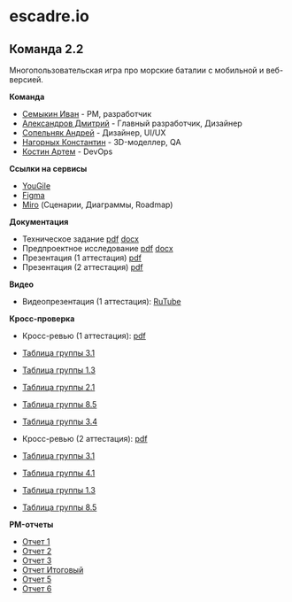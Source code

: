 # escadre.io
## Команда 2.2
Многопользовательская игра про морские баталии с мобильной и веб-версией.

**Команда**  
- [Семыкин Иван](https://github.com/GoshaNumberOne) - PM, разработчик
- [Александров Дмитрий](https://github.com/wmaZHnitXu) - Главный разработчик, Дизайнер
- [Сопельняк Андрей](https://github.com/SopelnyakAV) - Дизайнер, UI/UX
- [Нагорных Константин](https://github.com/FOSst2003) - 3D-моделлер, QA
- [Костин Артем](https://github.com/tokice) - DevOps
  
**Ссылки на сервисы**  
- [YouGile](https://ru.yougile.com/board/g1z4t5cqzm61)
- [Figma](https://www.figma.com/design/E5FNldMtgniGvgm3dz9f1t/escadre.io-UI?node-id=0-1&p=f&t=RJqkCo7Fw6hZ4klz-0)  
- [Miro](https://miro.com/app/board/uXjVIKiwkHM=/) (Сценарии, Диаграммы, Roadmap)   

**Документация**  
- Техническое задание [pdf](https://github.com/GoshaNumberOne/escadre.io/blob/main/Documentation/Техническое%20Задание.pdf) [docx](https://github.com/GoshaNumberOne/escadre.io/blob/main/Documentation/Техническое%20Задание.docx)
- Предпроектное исследование [pdf](https://github.com/GoshaNumberOne/escadre.io/blob/main/Documentation/Предпроектное%20Исследование.pdf) [docx](https://github.com/GoshaNumberOne/escadre.io/blob/main/Documentation/Предпроектное%20Исследование.docx)
- Презентация (1 аттестация) [pdf](https://github.com/GoshaNumberOne/escadre.io/blob/main/Documentation/Презентация%20(Аттестация%201).pdf)
- Презентация (2 аттестация) [pdf](https://github.com/GoshaNumberOne/escadre.io/blob/main/Documentation/Презентация%20(Аттестация%202).pdf)

**Видео**  
- Видеопрезентация (1 аттестация): [RuTube](https://rutube.ru/video/private/438c1e4a8bb62eb14a7ff71f02b8cfe7/?p=Hfu5rN4Zz8zp74hpClCSIQ)
  
**Кросс-проверка**  
- Кросс-ревью (1 аттестация): [pdf](https://github.com/GoshaNumberOne/escadre.io/blob/main/documentation/Кросс-ревью%20(1%20аттестация).pdf)
- [Таблица группы 3.1](https://github.com/Shao-Lin/Music-dating/blob/main/documentation/ВГУ-ТП.%20Чеклист%201%20этап%203.1%20команда.pdf)
- [Таблица группы 1.3](https://github.com/Aleygv/Fishing_game/blob/main/Documents/ВГУ-ТП.%20Чеклист%201%20этап%201г3к%20-%20чеклист.pdf)
- [Таблица группы 2.1](https://github.com/2group1team/VoiceChef/blob/master/Documentation/ВГУ-ТП.%20Чеклист%201%20этап%202г1к%20-%20чеклист.pdf)
- [Таблица группы 8.5](https://docs.google.com/spreadsheets/d/14pd8UNl85quk7TuTDoyfVe29yNMbXnO-Itg9Sz_2X3g/edit?gid=995648071#gid=995648071)
- [Таблица группы 3.4](https://github.com/uyrtryu/MindCard/blob/main/Documentation/checklist1atta.pdf)

- Кросс-ревью (2 аттестация): [pdf](https://github.com/GoshaNumberOne/escadre.io/blob/main/Documentation/Кросс-ревью%20(2%20аттестация).pdf)
- [Таблица группы 3.1](https://github.com/Shao-Lin/Music-dating/blob/dev/documentation/ВГУ-ТП.Чеклист%202%20этап%203.1%20команда.pdf)
- [Таблица группы 4.1](https://github.com/noviyblock/TechTrek-Web-repository/blob/main/Чек-лист%202%20этап%20-%20Лист1.pdf)
- [Таблица группы 1.3](https://github.com/Aleygv/Fishing_game/blob/main/Documents/Чек-лист%202й%20этап.pdf)
- [Таблица группы 8.5](https://docs.google.com/spreadsheets/d/1vsXH9SvBhD0p94vhBCQfikfSvJPE_lxe2iU1Q3-Z0Ew/edit?gid=0#gid=0)

**PM-отчеты**
- [Отчет 1](https://github.com/GoshaNumberOne/escadre.io/blob/main/Documentation/Отчет_1.pdf)
- [Отчет 2](https://github.com/GoshaNumberOne/escadre.io/blob/main/Documentation/Отчет_2.pdf)
- [Отчет 3](https://github.com/GoshaNumberOne/escadre.io/blob/main/Documentation/Отчет_3.pdf)
- [Отчет Итоговый](https://github.com/GoshaNumberOne/escadre.io/blob/main/Documentation/Отчет_ИТОГ%20(1).pdf)
- [Отчет 5](https://github.com/GoshaNumberOne/escadre.io/blob/main/Documentation/Отчет_5.pdf)
- [Отчет 6](https://github.com/GoshaNumberOne/escadre.io/blob/main/Documentation/Отчет_6.pdf)
